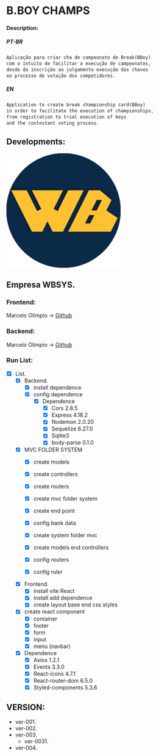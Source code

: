 # B.BOY CHAMPS
#### Description:
##### PT-BR
~~~
Aplicação para criar cha de campeonato de Break(BBoy)
com o intuito de facilitar a execução de campeonatos,
desde da inscrição ao julgamento execução das chaves
eo processo de votação dos competidores. 
~~~ 

##### EN
~~~~
Application to create break championship card(BBoy)
in order to facilitate the execution of championships,
from registration to trial execution of keys
and the contestant voting process.
~~~~
## Developments:
![Empresa WBSYS.](./WBSYS.png)
## Empresa WBSYS.
### Frontend:
Marcelo Olimpio -> [Github](https://github.com/M-DEV77)
### Backend:
Marcelo Olimpio -> [Github](https://github.com/M-DEV77)
### Run List:
- [x] List.
   - [x] Backend.
     - [X] install dependence
     - [x] config dependence
       - [x] Dependence
          - [x] Cors 2.8.5
          - [x] Express 4.18.2
          - [x] Nodemon 2.0.20
          - [x] Sequelize 6.27.0
          - [x] Sqlite3  
          - [X] body-parse 0.1.0
  - [x] MVC FOLDER SYSTEM
     - [x] create models
     - [x] create controllers
     - [x] create routers
     - [x] create mvc folder system
     - [x] create end point   

     - [x] config bank data
     - [x] create system folder mvc
     - [x] create models end controllers
     - [x] config routers
     - [x] config ruler 
   - [x] Frontend.
     - [x] install vite React
     - [x] install add dependence 
     - [x] create layout base end css styles 
  - [x] create react component 
     - [x] container
     - [x] footer
     - [x] form
     - [x] input
     - [x] menu (navbar)  
     
  - [X] Dependence
     - [x] Axios 1.2.1
     - [x] Events 3.3.0
     - [x] React-icons 4.7.1
     - [x] React-router-dom 6.5.0
     - [x] Styled-components 5.3.6 
## VERSION:
- ver-001.
- ver-002.
- ver-003.
  - ver-0031.
- ver-004.  
